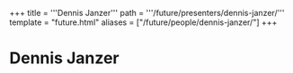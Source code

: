 +++
title = '''Dennis Janzer'''
path = '''/future/presenters/dennis-janzer/'''
template = "future.html"
aliases = ["/future/people/dennis-janzer/"]
+++

<h1>Dennis Janzer</h1>



